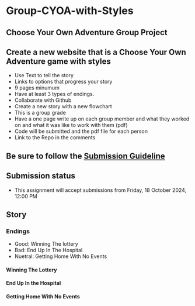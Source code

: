 # Group-CYOA-with-Styles

## Choose Your Own Adventure Group Project

## Create a new website that is a Choose Your Own Adventure game with styles

- Use Text to tell the story
- Links to options that progress your story
- 9 pages minumum
- Have at least 3 types of endings.
- Collaborate with Github
- Create a new story with a new flowchart
- This is a group grade
- Have a one page write up on each group member and what they worked on and what it was like to work with them (pdf)
- Code will be submitted and the pdf file for each person
- Link to the Repo in the comments

## Be sure to follow the [Submission Guideline](https://lms.codestack.co/mod/page/view.php?id=1819)

## Submission status

- This assignment will accept submissions from Friday, 18 October 2024, 12:00 PM

## Story

### Endings

- Good: Winning The lottery
- Bad: End Up In The Hospital
- Nuetral: Getting Home With No Events

#### Winning The Lottery

#### End Up In the Hospital

#### Getting Home With No Events